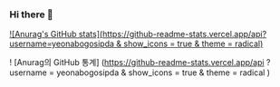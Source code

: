 ### Hi there 👋

<!--
**yeonabogosipda/yeonabogosipda** is a ✨ _special_ ✨ repository because its `README.md` (this file) appears on your GitHub profile.

Here are some ideas to get you started:

- 🔭 I’m currently working on ...
- 🌱 I’m currently learning ...
- 👯 I’m looking to collaborate on ...
- 🤔 I’m looking for help with ...
- 💬 Ask me about ...
- 📫 How to reach me: ...
- 😄 Pronouns: ...
- ⚡ Fun fact: ...
-->

[![Anurag's GitHub stats](https://github-readme-stats.vercel.app/api?username=yeonabogosipda & show_icons = true & theme = radical)](https://github.com/anuraghazra/github-readme-stats)   

! [Anurag의 GitHub 통계] (https://github-readme-stats.vercel.app/api ? username = yeonabogosipda & show_icons = true & theme = radical )
